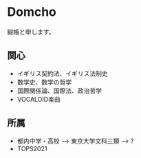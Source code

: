 # Domcho

緞帳と申します。

## 関心
- イギリス契約法、イギリス法制史
- 数学史、数学の哲学
- 国際関係論、国際法、政治哲学
- VOCALOID楽曲

## 所属
- 都内中学・高校 --> 東京大学文科三類 --> ?
- TOPS2021

